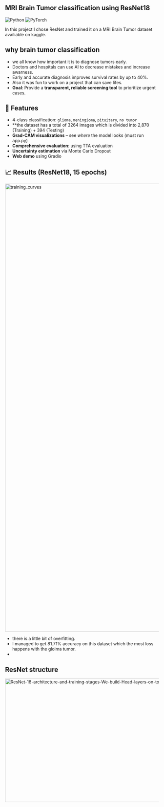 ## MRI Brain Tumor classification using ResNet18

![Python](https://img.shields.io/badge/Python-3.8%2B-blue)
![PyTorch](https://img.shields.io/badge/PyTorch-2.0%2B-red)

In this project I chose ResNet and trained it on a MRI Brain Tumor dataset availiable on kaggle.

## why brain tumor classification
- we all know how important it is to diagnose tumors early.
- Doctors and hospitals can use AI to decrease mistakes and increase awarness.
- Early and accurate diagnosis improves survival rates by up to 40%.
- Also it was fun to work on a project that can save lifes.
- **Goal**: Provide a **transparent, reliable screening tool** to prioritize urgent cases.

## 📌  Features
-  4-class classification: `glioma`, `meningioma`, `pituitary`, `no tumor`
-  **the dataset has a total of 3264 images which is divided into 2,870 (Training) + 394 (Testing)
-  **Grad-CAM visualizations** – see *where* the model looks (must run app.py)
-  **Comprehensive evaluation**: using TTA evaluation
-  **Uncertainty estimation** via Monte Carlo Dropout
-  **Web demo** using Gradio

## 📈 Results (ResNet18, 15 epochs)
<img width="4470" height="1466" alt="training_curves" src="https://github.com/user-attachments/assets/5d56f7c7-ea90-4565-89b9-d71ab610ad6e" />

- there is a little bit of overfitting.
- I managed to get 81.71% accuracy on this dataset which the most loss happens with the gloima tumor.
- 
## ResNet structure
<img width="850" height="404" alt="ResNet-18-architecture-and-training-stages-We-build-Head-layers-on-top-of-the-ResNet-18" src="https://github.com/user-attachments/assets/74b8d47c-2824-4bb9-8801-64b21cfbd586" />

